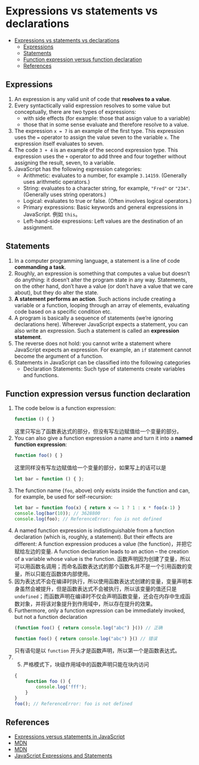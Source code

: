 # Expressions vs statements vs declarations


<!-- TOC -->

- [Expressions vs statements vs declarations](#expressions-vs-statements-vs-declarations)
    - [Expressions](#expressions)
    - [Statements](#statements)
    - [Function expression versus function declaration](#function-expression-versus-function-declaration)
    - [References](#references)

<!-- /TOC -->


## Expressions
1. An expression is any valid unit of code that **resolves to a value**.
2. Every syntactically valid expression resolves to some value but conceptually, there are two types of expressions:    
    * with side effects (for example: those that assign value to a variable) 
    * those that in some sense evaluate and therefore resolve to a value.
3. The expression `x = 7` is an example of the first type. This expression uses the `=` operator to assign the value seven to the variable `x`. The expression itself evaluates to seven.
4. The code `3 + 4` is an example of the second expression type. This expression uses the `+` operator to add three and four together without assigning the result, seven, to a variable.
5. JavaScript has the following expression categories:
    * Arithmetic: evaluates to a number, for example `3.14159`. (Generally uses arithmetic operators.)
    * String: evaluates to a character string, for example, `"Fred"` or `"234"`. (Generally uses string operators.)
    * Logical: evaluates to true or false. (Often involves logical operators.)
    * Primary expressions: Basic keywords and general expressions in JavaScript. 例如 `this`。
    * Left-hand-side expressions: Left values are the destination of an assignment.


## Statements
1. In a computer programming language, a statement is a line of code **commanding a task**. 
2. Roughly, an expression is something that computes a value but doesn’t do anything: it doesn’t alter the program state in any way. Statements, on the other hand, don’t have a value (or don’t have a value that we care about), but they do alter the state.
3. **A statement performs an action**. Such actions include creating a variable or a function, looping through an array of elements, evaluating code based on a specific condition etc.
3. A program is basically a sequence of statements (we’re ignoring declarations here). Wherever JavaScript expects a statement, you can also write an expression. Such a statement is called an **expression statement**. 
4. The reverse does not hold: you cannot write a statement where JavaScript expects an expression. For example, an `if` statement cannot become the argument of a function.
5. Statements in JavaScript can be classified into the following categories
    * Declaration Statements: Such type of statements create variables and functions.


## Function expression versus function declaration
1. The code below is a function expression:
    ```js
    function () { }
    ```
    这里只写出了函数表达式的部分，但没有写左边赋值给一个变量的部分。
2. You can also give a function expression a name and turn it into a **named function expression**:
    ```js
    function foo() { }
    ```
    这里同样没有写左边赋值给一个变量的部分，如果写上的话可以是
    ```js
    let bar = function () { };
    ```
3. The function name (`foo`, above) only exists inside the function and can, for example, be used for self-recursion:
    ```js
    let bar = function foo(x) { return x <= 1 ? 1 : x * foo(x-1) }
    console.log(bar(10)); // 3628800
    console.log(foo); // ReferenceError: foo is not defined
    ```
4. A named function expression is indistinguishable from a function declaration (which is, roughly, a statement). But their effects are different: A function expression produces a value (the function)，并把它赋给左边的变量. A function declaration leads to an action – the creation of a variable whose value is the function. 函数声明因为创建了变量，所以可以用函数名调用；而命名函数表达式的那个函数名并不是一个引用函数的变量，所以只能在函数体内部使用。
5. 因为表达式不会在编译时执行，所以使用函数表达式创建的变量，变量声明本身虽然会被提升，但是函数表达式不会被执行，所以该变量的值还只是 `undefined`；而函数声明在编译时不仅会声明函数变量，还会在内存中生成函数对象，并将该对象提升到作用域中，所以存在提升的效果。
6. Furthermore, only a function expression can be immediately invoked, but not a function declaration
    ```js
    (function foo() { return console.log("abc") }()) // 正确

    function foo() { return console.log("abc") }() // 错误
    ```
    只有语句是以 `function` 开头才是函数声明，所以第一个是函数表达式。
7. 5. 严格模式下，块级作用域中的函数声明只能在块内访问
    ```js
    {
        function foo () {
            console.log('fff');
        }
    }
    foo(); // ReferenceError: foo is not defined
    ```


## References
* [Expressions versus statements in JavaScript](https://2ality.com/2012/09/expressions-vs-statements.html)
* [MDN](https://developer.mozilla.org/en-US/docs/Web/JavaScript/Guide/Expressions_and_Operators#expressions)
* [MDN](https://developer.mozilla.org/en-US/docs/Glossary/Statement)
* [JavaScript Expressions and Statements](https://medium.com/launch-school/javascript-expressions-and-statements-4d32ac9c0e74)
